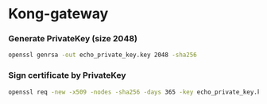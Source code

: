 # Kong-gateway

### Generate PrivateKey (size 2048)
```sh
openssl genrsa -out echo_private_key.key 2048 -sha256
```

### Sign certificate by PrivateKey 
```sh
openssl req -new -x509 -nodes -sha256 -days 365 -key echo_private_key.key -out echo.crt
```